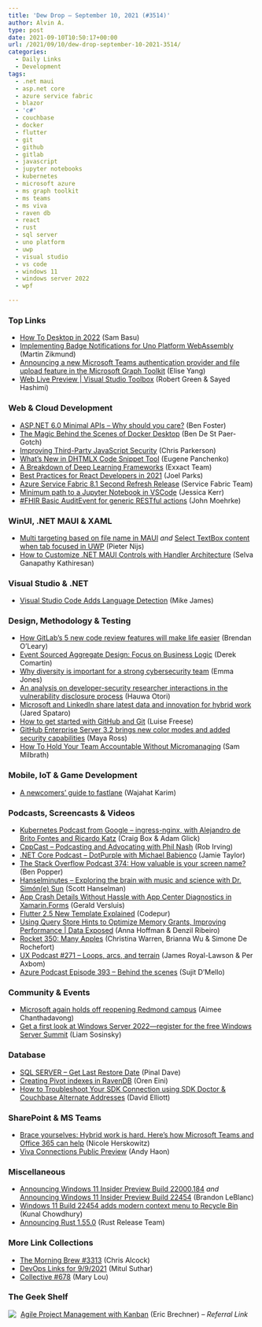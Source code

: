 ```yaml
---
title: 'Dew Drop – September 10, 2021 (#3514)'
author: Alvin A.
type: post
date: 2021-09-10T10:50:17+00:00
url: /2021/09/10/dew-drop-september-10-2021-3514/
categories:
  - Daily Links
  - Development
tags:
  - .net maui
  - asp.net core
  - azure service fabric
  - blazor
  - 'c#'
  - couchbase
  - docker
  - flutter
  - git
  - github
  - gitlab
  - javascript
  - jupyter notebooks
  - kubernetes
  - microsoft azure
  - ms graph toolkit
  - ms teams
  - ms viva
  - raven db
  - react
  - rust
  - sql server
  - uno platform
  - uwp
  - visual studio
  - vs code
  - windows 11
  - windows server 2022
  - wpf

---
```

### <a name="top"></a>Top Links

  * <a href="https://www.telerik.com/blogs/how-to-desktop-2022" target="_blank" rel="noopener">How To Desktop in 2022</a> (Sam Basu)
  * <a href="https://blog.mzikmund.com/2021/09/implementing-badge-notifications-for-uno-platform-webassembly/" target="_blank" rel="noopener">Implementing Badge Notifications for Uno Platform WebAssembly</a> (Martin Zikmund)
  * <a href="https://developer.microsoft.com/en-us/graph/blogs/announcing-a-new-microsoft-teams-authentication-provider-and-file-upload-feature-in-the-microsoft-graph-toolkit/?WT.mc_id=DOP-MVP-4025064" target="_blank" rel="noopener">Announcing a new Microsoft Teams authentication provider and file upload feature in the Microsoft Graph Toolkit</a> (Elise Yang)
  * <a href="https://channel9.msdn.com/Shows/Visual-Studio-Toolbox/Web-Live-Preview?WT.mc_id=DOP-MVP-4025064" target="_blank" rel="noopener">Web Live Preview | Visual Studio Toolbox</a> (Robert Green & Sayed Hashimi)



### <a name="web"></a>Web & Cloud Development

  * <a href="https://benfoster.io/blog/minimal-apis-why-should-you-care/" target="_blank" rel="noopener">ASP.NET 6.0 Minimal APIs &#8211; Why should you care?</a> (Ben Foster)
  * <a href="https://www.docker.com/blog/the-magic-behind-the-scenes-of-docker-desktop/" target="_blank" rel="noopener">The Magic Behind the Scenes of Docker Desktop</a> (Ben De St Paer-Gotch)
  * <a href="https://medium.com/adobetech/improving-third-party-javascript-security-b1745b29f75d?source=rss----9342990108af---4" target="_blank" rel="noopener">Improving Third-Party JavaScript Security</a> (Chris Parkerson)
  * <a href="https://dhtmlx.com/blog/whats-new-dhtmlx-code-snippet-tool/" target="_blank" rel="noopener">What’s New in DHTMLX Code Snippet Tool</a> (Eugene Panchenko)
  * <a href="https://www.exxactcorp.com/blog/Deep-Learning/a-breakdown-of-deep-learning-frameworks" target="_blank" rel="noopener">A Breakdown of Deep Learning Frameworks</a> (Exxact Team)
  * <a href="https://www.grapecity.com/blogs/best-practices-for-react-developers-in-2021" target="_blank" rel="noopener">Best Practices for React Developers in 2021</a> (Joel Parks)
  * <a href="https://techcommunity.microsoft.com/t5/azure-service-fabric/azure-service-fabric-8-1-second-refresh-release/ba-p/2734904?WT.mc_id=DOP-MVP-4025064" target="_blank" rel="noopener">Azure Service Fabric 8.1 Second Refresh Release</a> (Service Fabric Team)
  * <a href="https://jessitron.com/2021/09/09/minimum-path-to-a-jupyter-notebook-in-vscode/" target="_blank" rel="noopener">Minimum path to a Jupyter Notebook in VSCode</a> (Jessica Kerr)
  * <a href="http://feedproxy.google.com/~r/HealthcareSecurity/privacy/~3/4nRbftEBTYg/fhir-basic-auditevent-for-generic.html" target="_blank" rel="noopener">#FHIR Basic AuditEvent for generic RESTful actions</a> (John Moehrke)



### <a name="silverlight"></a>WinUI, .NET MAUI & XAML

  * <a href="https://blog.pieeatingninjas.be/2021/09/09/multi-targeting-based-on-file-name-in-maui/" target="_blank" rel="noopener">Multi targeting based on file name in MAUI</a> _and_ <a href="https://blog.pieeatingninjas.be/2021/08/19/select-textbox-content-when-tab-focussed-in-uwp/" target="_blank" rel="noopener">Select TextBox content when tab focused in UWP</a> (Pieter Nijs)
  * <a href="https://www.syncfusion.com/blogs/post/how-to-customize-net-maui-controls-with-handler-architecture.aspx" target="_blank" rel="noopener">How to Customize .NET MAUI Controls with Handler Architecture</a> (Selva Ganapathy Kathiresan)



### <a name="dotnet"></a>Visual Studio & .NET

  * <a href="http://www.i-programmer.info/news/90-tools/14857-visual-studio-code-adds-language-detection.html" target="_blank" rel="noopener">Visual Studio Code Adds Language Detection</a> (Mike James)



### <a name="design"></a>Design, Methodology & Testing

  * <a href="https://about.gitlab.com/blog/2021/09/09/5-code-review-features/" target="_blank" rel="noopener">How GitLab&#8217;s 5 new code review features will make life easier</a> (Brendan O&#8217;Leary)
  * <a href="https://codeopinion.com/event-sourced-aggregate-design-focus-on-business-logic/" target="_blank" rel="noopener">Event Sourced Aggregate Design: Focus on Business Logic</a> (Derek Comartin)
  * <a href="https://www.microsoft.com/security/blog/2021/09/09/why-diversity-is-important-for-a-strong-cybersecurity-team/" target="_blank" rel="noopener">Why diversity is important for a strong cybersecurity team</a> (Emma Jones)
  * <a href="https://github.blog/2021-09-09-analysis-developer-security-researcher-interactions-vulnerability-disclosure/" target="_blank" rel="noopener">An analysis on developer-security researcher interactions in the vulnerability disclosure process</a> (Hauwa Otori)
  * <a href="https://blogs.microsoft.com/blog/2021/09/09/microsoft-and-linkedin-share-latest-data-and-innovation-for-hybrid-work/" target="_blank" rel="noopener">Microsoft and LinkedIn share latest data and innovation for hybrid work</a> (Jared Spataro)
  * <a href="https://techcommunity.microsoft.com/t5/microsoft-365-pnp-blog/how-to-get-started-with-github-and-git/ba-p/2736609?WT.mc_id=DOP-MVP-4025064" target="_blank" rel="noopener">How to get started with GitHub and Git</a> (Luise Freese)
  * <a href="https://github.blog/2021-09-09-github-enterprise-server-3-2-color-modes-security/" target="_blank" rel="noopener">GitHub Enterprise Server 3.2 brings new color modes and added security capabilities</a> (Maya Ross)
  * <a href="https://blog.trello.com/hold-team-accountable-without-micromanaging" target="_blank" rel="noopener">How To Hold Your Team Accountable Without Micromanaging</a> (Sam Milbrath)



### <a name="mobile"></a>Mobile, IoT & Game Development

  * <a href="https://medium.com/codechai/a-newcomers-guide-to-fastlane-d3dacb90a58d?source=rss----fc8393e7239---4" target="_blank" rel="noopener">A newcomers’ guide to fastlane</a> (Wajahat Karim)



### <a name="podcasts"></a>Podcasts, Screencasts & Videos

  * <a href="https://kubernetespodcast.com/episode/162-ingress-nginx/" target="_blank" rel="noopener">Kubernetes Podcast from Google &#8211; ingress-nginx, with Alejandro de Brito Fontes and Ricardo Katz</a> (Craig Box & Adam Glick)
  * <a href="https://cppcast.libsyn.com/podcasting-and-advocating-with-phil-nash" target="_blank" rel="noopener">CppCast &#8211; Podcasting and Advocating with Phil Nash</a> (Rob Irving)
  * <a href="https://dotnetcore.show/episode-82-dotpurple-with-michael-babienco/" target="_blank" rel="noopener">.NET Core Podcast &#8211; DotPurple with Michael Babienco</a> (Jamie Taylor)
  * <a href="https://stackoverflow.blog/2021/09/10/podcast-374-how-valuable-is-your-screen-name/" target="_blank" rel="noopener">The Stack Overflow Podcast 374: How valuable is your screen name?</a> (Ben Popper)
  * <a href="https://www.hanselminutes.com" target="_blank" rel="noopener">Hanselminutes &#8211; Exploring the brain with music and science with Dr. Simón(e) Sun</a> (Scott Hanselman)
  * <a href="https://www.youtube.com/watch?v=jr2Fe-Wan9c" target="_blank" rel="noopener">App Crash Details Without Hassle with App Center Diagnostics in Xamarin.Forms</a> (Gerald Versluis)
  * <a href="http://www.youtube.com/watch?v=gY7592DsFdw" target="_blank" rel="noopener">Flutter 2.5 New Template Explained</a> (Codepur)
  * <a href="https://channel9.msdn.com/Shows/Data-Exposed/Using-Query-Store-Hints-to-Optimize-Memory-Grants-Improving-Performance?WT.mc_id=DOP-MVP-4025064" target="_blank" rel="noopener">Using Query Store Hints to Optimize Memory Grants, Improving Performance | Data Exposed</a> (Anna Hoffman & Denzil Ribeiro)
  * <a href="http://relay.fm/rocket/350" target="_blank" rel="noopener">Rocket 350: Many Apples</a> (Christina Warren, Brianna Wu & Simone De Rochefort)
  * <a href="https://uxpodcast.com/271-loops-arcs-terrain/" target="_blank" rel="noopener">UX Podcast #271 &#8211; Loops, arcs, and terrain</a> (James Royal-Lawson & Per Axbom)
  * <a href="http://azpodcast.azurewebsites.net/post/Episode-393-Behind-the-scenes" target="_blank" rel="noopener">Azure Podcast Episode 393 &#8211; Behind the scenes</a> (Sujit D&#8217;Mello)



### <a name="events"></a>Community & Events

  * <a href="https://www.zdnet.com/article/microsoft-again-holds-off-reopening-redmond-campus/#ftag=RSSbaffb68" target="_blank" rel="noopener">Microsoft again holds off reopening Redmond campus</a> (Aimee Chanthadavong)
  * <a href="https://cloudblogs.microsoft.com/windowsserver/2021/09/09/get-a-first-look-at-windows-server-2022-register-for-the-free-windows-server-summit/?WT.mc_id=DOP-MVP-4025064" target="_blank" rel="noopener">Get a first look at Windows Server 2022—register for the free Windows Server Summit</a> (Liam Sosinsky)



### <a name="sql"></a>Database

  * <a href="https://blog.sqlauthority.com/2021/09/10/sql-server-get-last-restore-date/?utm_source=rss&utm_medium=rss&utm_campaign=sql-server-get-last-restore-date" target="_blank" rel="noopener">SQL SERVER – Get Last Restore Date</a> (Pinal Dave)
  * <a href="http://feedproxy.google.com/~r/AyendeRahien/~3/1UUsgtchZeg/creating-pivot-indexes-in-ravendb" target="_blank" rel="noopener">Creating Pivot indexes in RavenDB</a> (Oren Eini)
  * <a href="https://blog.couchbase.com/troubleshoot-sdk-connection-with-sdk-doctor-alternate-addresses/" target="_blank" rel="noopener">How to Troubleshoot Your SDK Connection using SDK Doctor & Couchbase Alternate Addresses</a> (David Elliott)



### <a name="sp"></a>SharePoint & MS Teams

  * <a href="https://www.microsoft.com/en-us/microsoft-365/blog/2021/09/09/brace-yourselves-hybrid-work-is-hard-heres-how-microsoft-teams-and-office-365-can-help/" target="_blank" rel="noopener">Brace yourselves: Hybrid work is hard. Here’s how Microsoft Teams and Office 365 can help</a> (Nicole Herskowitz)
  * <a href="https://techcommunity.microsoft.com/t5/microsoft-viva-blog/viva-connections-public-preview/ba-p/2730869?WT.mc_id=DOP-MVP-4025064" target="_blank" rel="noopener">Viva Connections Public Preview</a> (Andy Haon)



### <a name="misc"></a>Miscellaneous

  * <a href="https://blogs.windows.com/windows-insider/2021/09/09/announcing-windows-11-insider-preview-build-22000-184/?WT.mc_id=WD-MVP-4025064" target="_blank" rel="noopener">Announcing Windows 11 Insider Preview Build 22000.184</a> _and_ <a href="https://blogs.windows.com/windows-insider/2021/09/09/announcing-windows-11-insider-preview-build-22454/?WT.mc_id=WD-MVP-4025064" target="_blank" rel="noopener">Announcing Windows 11 Insider Preview Build 22454</a> (Brandon LeBlanc)
  * <a href="http://feedproxy.google.com/~r/kunal2383/~3/znHAXkmLfuE/windows-11-build-22454.html" target="_blank" rel="noopener">Windows 11 Build 22454 adds modern context menu to Recycle Bin</a> (Kunal Chowdhury)
  * <a href="https://blog.rust-lang.org/2021/09/09/Rust-1.55.0.html" target="_blank" rel="noopener">Announcing Rust 1.55.0</a> (Rust Release Team)



### <a name="links"></a>More Link Collections

  * <a href="http://feedproxy.google.com/~r/ReflectivePerspective/~3/xrjsyR_USG4/" target="_blank" rel="noopener">The Morning Brew #3313</a> (Chris Alcock)
  * <a href="http://mscodingblog.blogspot.com/2021/09/devops-links-for-992021.html" target="_blank" rel="noopener">DevOps Links for 9/9/2021</a> (Mitul Suthar)
  * <a href="http://feedproxy.google.com/~r/tympanus/~3/lnouPhIqwi4/" target="_blank" rel="noopener">Collective #678</a> (Mary Lou)



### <a name="shelf"></a>The Geek Shelf

<a href="https://www.amazon.com/dp/0735698953/?tag=amavin-20" target="_blank" rel="noopener"><img decoding="async" align="left" style="margin: 0px 5px 0px 0px; border: 0px currentcolor; border-image: none; float: left; display: inline; background-image: none;" src="https://m.media-amazon.com/images/I/41vp4eMgr7L._SS135_.jpg" border="0" /></a>&nbsp;<a href="https://www.amazon.com/dp/0735698953/?tag=amavin-20" target="_blank" rel="noopener">Agile Project Management with Kanban</a> (Eric Brechner) _&#8211; Referral Link_
